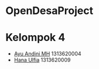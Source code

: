 # OpenDesaProject
# Kelompok 4

- [Ayu Andini MH](https://github.com/Iyou06) 1313620004
- [Hana Ulfia](https://github.com/applepie25) 1313620009
